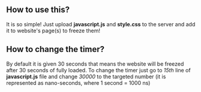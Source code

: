 ## How to use this?

It is so simple! Just upload **javascript.js** and **style.css** to the server and add it to website's page(s) to freeze them!

## How to change the timer?

By default it is given 30 seconds that means the website will be freezed after 30 seconds of fully loaded. To change the timer just go to *15th* line of **javascript.js** file and change *30000* to the targeted number (it is represented as nano-seconds, where 1 second = 1000 ns)
